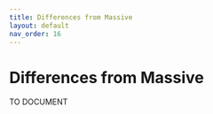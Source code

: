 ```yaml
---
title: Differences from Massive
layout: default
nav_order: 16
---
```


# Differences from Massive

TO DOCUMENT